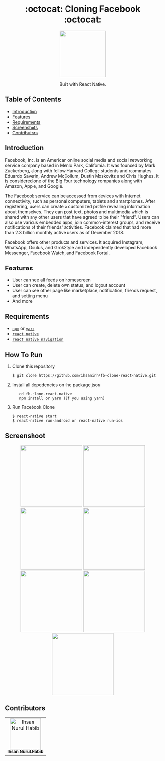 <h1 align="center">:octocat: Cloning Facebook :octocat:</h1>

  <p align="center">
  <img width="150" src="https://facebookbrand.com/wp-content/uploads/2019/04/f_logo_RGB-Hex-Blue_512.png"/>
  </p>
  <p align="center">
  Built with React Native.
   </p>

## Table of Contents

- [Introduction](#introduction)
- [Features](#features)
- [Requirements](#requirements)
- [Screenshots](#screenshots)
- [Contributors](#contributors)

## Introduction
Facebook, Inc. is an American online social media and social networking service company based in Menlo Park, California. It was founded by Mark Zuckerberg, along with fellow Harvard College students and roommates Eduardo Saverin, Andrew McCollum, Dustin Moskovitz and Chris Hughes. It is considered one of the Big Four technology companies along with Amazon, Apple, and Google.

The Facebook service can be accessed from devices with Internet connectivity, such as personal computers, tablets and smartphones. After registering, users can create a customized profile revealing information about themselves. They can post text, photos and multimedia which is shared with any other users that have agreed to be their "friend". Users can also use various embedded apps, join common-interest groups, and receive notifications of their friends' activities. Facebook claimed that had more than 2.3 billion monthly active users as of December 2018.

Facebook offers other products and services. It acquired Instagram, WhatsApp, Oculus, and GrokStyle and independently developed Facebook Messenger, Facebook Watch, and Facebook Portal.


## Features
* User can see all feeds on homescreen
* User can create, delete own status, and logout account
* User can see other page like marketplace, notification, friends request, and setting menu
* And more

## Requirements
* [`npm`](https://www.npmjs.com/get-npm) or [`yarn`](https://yarnpkg.com/) 
* [`react native`](https://facebook.github.io/react-native)
* [`react native navigation`](https://wix.github.io/react-native-navigation/)


## How To Run

1. Clone this repository
   ```
   $ git clone https://github.com/ihsaninh/fb-clone-react-native.git
   ```
2. Install all depedencies on the package.json
   ```
      cd fb-clone-react-native
      npm install or yarn (if you using yarn)
   ```
3. Run Facebook Clone
   ```
   $ react-native start
   $ react-native run-android or react-native run-ios
   ```

## Screenshoot
<div align="center">
    <img width="200" src="https://github.com/ihsaninh/fb-clone-react-native/blob/master/screenshots/LOGIN.png">   
    <img width="200" src="https://github.com/ihsaninh/fb-clone-react-native/blob/master/screenshots/FEED.png">  
    <img width="200" src="https://github.com/ihsaninh/fb-clone-react-native/blob/master/screenshots/FRIENDLIST.png">    
    <img width="200" src="https://github.com/ihsaninh/fb-clone-react-native/blob/master/screenshots/ADDSTATUS.png">   
    <img width="200" src="https://github.com/ihsaninh/fb-clone-react-native/blob/master/screenshots/MARKETPLACE.png">   
    <img width="200" src="https://github.com/ihsaninh/fb-clone-react-native/blob/master/screenshots/MORESETTING.png">   
    <img width="200" src="https://github.com/ihsaninh/fb-clone-react-native/blob/master/screenshots/NOTIFICATION.png">   
</div>


## Contributors
<center>
  <table>
    <tr>
      <td align="center">
        <a href="https://github.com/ihsaninh">
          <img width="100" src="https://avatars0.githubusercontent.com/u/24758414?s=460&v=4" alt="Ihsan Nurul Habib"><br/>
          <sub><b>Ihsan Nurul Habib</b></sub>
        </a>
      </td>
    </tr>
  </table>
</center>

